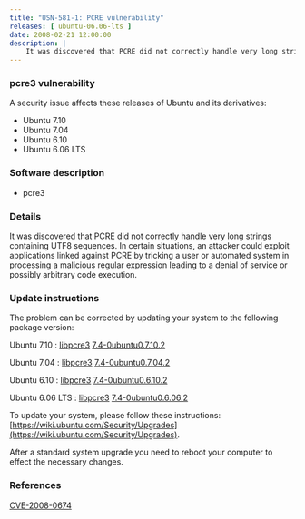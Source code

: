```yaml
---
title: "USN-581-1: PCRE vulnerability"
releases: [ ubuntu-06.06-lts ]
date: 2008-02-21 12:00:00
description: |
    It was discovered that PCRE did not correctly handle very long strings containing UTF8 sequences.  In certain situations, an attacker could exploit applications linked against PCRE by tricking a user or automated system in processing a malicious regular expression leading to a denial of service or possibly arbitrary code execution. 
--- 
```

 
### pcre3 vulnerability

A security issue affects these releases of Ubuntu and its derivatives:

* Ubuntu 7.10
* Ubuntu 7.04
* Ubuntu 6.10
* Ubuntu 6.06 LTS

### Software description

* pcre3 

### Details

It was discovered that PCRE did not correctly handle very long strings containing UTF8 sequences. In certain situations, an attacker could exploit applications linked against PCRE by tricking a user or automated system in processing a malicious regular expression leading to a denial of service or possibly arbitrary code execution. 

### Update instructions

The problem can be corrected by updating your system to the following package version:

Ubuntu 7.10
 : [libpcre3](https://launchpad.net/ubuntu/+source/pcre3) <span> [7.4-0ubuntu0.7.10.2](https://launchpad.net/ubuntu/+source/pcre3/7.4-0ubuntu0.7.10.2) </span> 

Ubuntu 7.04
 : [libpcre3](https://launchpad.net/ubuntu/+source/pcre3) <span> [7.4-0ubuntu0.7.04.2](https://launchpad.net/ubuntu/+source/pcre3/7.4-0ubuntu0.7.04.2) </span> 

Ubuntu 6.10
 : [libpcre3](https://launchpad.net/ubuntu/+source/pcre3) <span> [7.4-0ubuntu0.6.10.2](https://launchpad.net/ubuntu/+source/pcre3/7.4-0ubuntu0.6.10.2) </span> 

Ubuntu 6.06 LTS
 : [libpcre3](https://launchpad.net/ubuntu/+source/pcre3) <span> [7.4-0ubuntu0.6.06.2](https://launchpad.net/ubuntu/+source/pcre3/7.4-0ubuntu0.6.06.2) </span> 

To update your system, please follow these instructions: [https://wiki.ubuntu.com/Security/Upgrades](https://wiki.ubuntu.com/Security/Upgrades).

After a standard system upgrade you need to reboot your computer to effect the necessary changes. 

### References

 [CVE-2008-0674](http://people.ubuntu.com/~ubuntu-security/cve/CVE-2008-0674)
 
